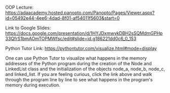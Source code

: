 OOP Lecture: https://adaacademy.hosted.panopto.com/Panopto/Pages/Viewer.aspx?id=05492e44-4ee6-4dad-8f01-af54011f5603&start=0


Link to Google Slides: https://docs.google.com/presentation/d/1HYJDxmwykDBH2sSQMdmGPHp33QfrS1bmAOmTOPMWfsc/edit#slide=id.g186221dd0c6_0_153


Python Tutor Link: https://pythontutor.com/visualize.html#mode=display

One can use Python Tutor to visualize what happens in the memory addresses of the Python program during the creation of the Node and LinkedList class and the initialization of the objects node_a, node_b, node_c, and linked_list. If you are feeling curious, click the link above and walk through the program line by line to see what happens in the program's memory during execution.